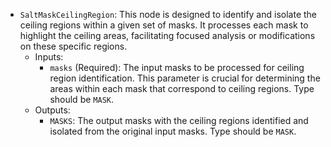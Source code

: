 - `SaltMaskCeilingRegion`: This node is designed to identify and isolate the ceiling regions within a given set of masks. It processes each mask to highlight the ceiling areas, facilitating focused analysis or modifications on these specific regions.
    - Inputs:
        - `masks` (Required): The input masks to be processed for ceiling region identification. This parameter is crucial for determining the areas within each mask that correspond to ceiling regions. Type should be `MASK`.
    - Outputs:
        - `MASKS`: The output masks with the ceiling regions identified and isolated from the original input masks. Type should be `MASK`.
